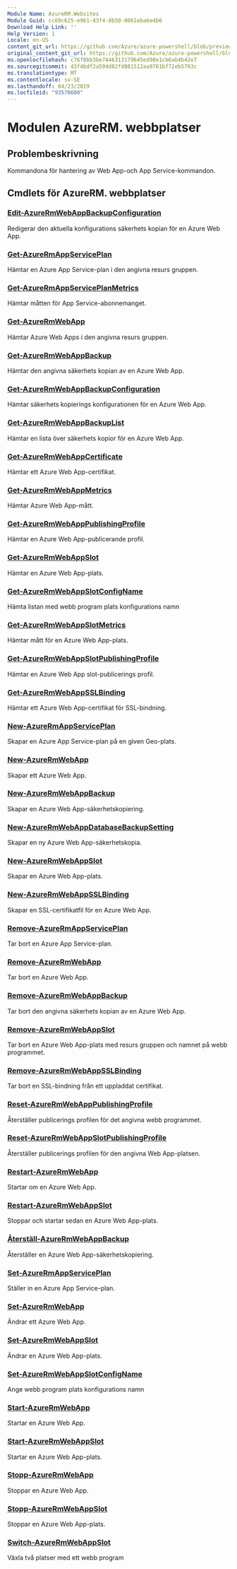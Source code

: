 ```yaml
---
Module Name: AzureRM.Websites
Module Guid: cc69c625-e961-43f4-8b50-0061eba6e4b6
Download Help Link: ''
Help Version: 1
Locale: en-US
content_git_url: https://github.com/Azure/azure-powershell/blob/preview/src/ResourceManager/Websites/Commands.Websites/help/AzureRM.Websites.md
original_content_git_url: https://github.com/Azure/azure-powershell/blob/preview/src/ResourceManager/Websites/Commands.Websites/help/AzureRM.Websites.md
ms.openlocfilehash: c76f8bb3be7446313179645ed98e1cb6ab4b42e7
ms.sourcegitcommit: 43f4bdf2a59dd82fd881512aa9761bf72eb5703c
ms.translationtype: MT
ms.contentlocale: sv-SE
ms.lasthandoff: 04/23/2019
ms.locfileid: "93570600"
---
```

# Modulen AzureRM. webbplatser
## Problembeskrivning
Kommandona för hantering av Web App-och App Service-kommandon.

## Cmdlets för AzureRM. webbplatser
### [Edit-AzureRmWebAppBackupConfiguration](Edit-AzureRmWebAppBackupConfiguration.md)
Redigerar den aktuella konfigurations säkerhets kopian för en Azure Web App.

### [Get-AzureRmAppServicePlan](Get-AzureRmAppServicePlan.md)
Hämtar en Azure App Service-plan i den angivna resurs gruppen.

### [Get-AzureRmAppServicePlanMetrics](Get-AzureRmAppServicePlanMetrics.md)
Hämtar måtten för App Service-abonnemanget.

### [Get-AzureRmWebApp](Get-AzureRmWebApp.md)
Hämtar Azure Web Apps i den angivna resurs gruppen.

### [Get-AzureRmWebAppBackup](Get-AzureRmWebAppBackup.md)
Hämtar den angivna säkerhets kopian av en Azure Web App.

### [Get-AzureRmWebAppBackupConfiguration](Get-AzureRmWebAppBackupConfiguration.md)
Hämtar säkerhets kopierings konfigurationen för en Azure Web App.

### [Get-AzureRmWebAppBackupList](Get-AzureRmWebAppBackupList.md)
Hämtar en lista över säkerhets kopior för en Azure Web App.

### [Get-AzureRmWebAppCertificate](Get-AzureRmWebAppCertificate.md)
Hämtar ett Azure Web App-certifikat.

### [Get-AzureRmWebAppMetrics](Get-AzureRmWebAppMetrics.md)
Hämtar Azure Web App-mått.

### [Get-AzureRmWebAppPublishingProfile](Get-AzureRmWebAppPublishingProfile.md)
Hämtar en Azure Web App-publicerande profil.

### [Get-AzureRmWebAppSlot](Get-AzureRmWebAppSlot.md)
Hämtar en Azure Web App-plats.

### [Get-AzureRmWebAppSlotConfigName](Get-AzureRmWebAppSlotConfigName.md)
Hämta listan med webb program plats konfigurations namn

### [Get-AzureRmWebAppSlotMetrics](Get-AzureRmWebAppSlotMetrics.md)
Hämtar mått för en Azure Web App-plats.

### [Get-AzureRmWebAppSlotPublishingProfile](Get-AzureRmWebAppSlotPublishingProfile.md)
Hämtar en Azure Web App slot-publicerings profil.

### [Get-AzureRmWebAppSSLBinding](Get-AzureRmWebAppSSLBinding.md)
Hämtar ett Azure Web App-certifikat för SSL-bindning.

### [New-AzureRmAppServicePlan](New-AzureRmAppServicePlan.md)
Skapar en Azure App Service-plan på en given Geo-plats.

### [New-AzureRmWebApp](New-AzureRmWebApp.md)
Skapar ett Azure Web App.

### [New-AzureRmWebAppBackup](New-AzureRmWebAppBackup.md)
Skapar en Azure Web App-säkerhetskopiering.

### [New-AzureRmWebAppDatabaseBackupSetting](New-AzureRmWebAppDatabaseBackupSetting.md)
Skapar en ny Azure Web App-säkerhetskopia.

### [New-AzureRmWebAppSlot](New-AzureRmWebAppSlot.md)
Skapar en Azure Web App-plats.

### [New-AzureRmWebAppSSLBinding](New-AzureRmWebAppSSLBinding.md)
Skapar en SSL-certifikatfil för en Azure Web App.

### [Remove-AzureRmAppServicePlan](Remove-AzureRmAppServicePlan.md)
Tar bort en Azure App Service-plan.

### [Remove-AzureRmWebApp](Remove-AzureRmWebApp.md)
Tar bort en Azure Web App.

### [Remove-AzureRmWebAppBackup](Remove-AzureRmWebAppBackup.md)
Tar bort den angivna säkerhets kopian av en Azure Web App.

### [Remove-AzureRmWebAppSlot](Remove-AzureRmWebAppSlot.md)
Tar bort en Azure Web App-plats med resurs gruppen och namnet på webb programmet.

### [Remove-AzureRmWebAppSSLBinding](Remove-AzureRmWebAppSSLBinding.md)
Tar bort en SSL-bindning från ett uppladdat certifikat.

### [Reset-AzureRmWebAppPublishingProfile](Reset-AzureRmWebAppPublishingProfile.md)
Återställer publicerings profilen för det angivna webb programmet.

### [Reset-AzureRmWebAppSlotPublishingProfile](Reset-AzureRmWebAppSlotPublishingProfile.md)
Återställer publicerings profilen för den angivna Web App-platsen.

### [Restart-AzureRmWebApp](Restart-AzureRmWebApp.md)
Startar om en Azure Web App.

### [Restart-AzureRmWebAppSlot](Restart-AzureRmWebAppSlot.md)
Stoppar och startar sedan en Azure Web App-plats.

### [Återställ-AzureRmWebAppBackup](Restore-AzureRmWebAppBackup.md)
Återställer en Azure Web App-säkerhetskopiering.

### [Set-AzureRmAppServicePlan](Set-AzureRmAppServicePlan.md)
Ställer in en Azure App Service-plan.

### [Set-AzureRmWebApp](Set-AzureRmWebApp.md)
Ändrar ett Azure Web App.

### [Set-AzureRmWebAppSlot](Set-AzureRmWebAppSlot.md)
Ändrar en Azure Web App-plats.

### [Set-AzureRmWebAppSlotConfigName](Set-AzureRmWebAppSlotConfigName.md)
Ange webb program plats konfigurations namn

### [Start-AzureRmWebApp](Start-AzureRmWebApp.md)
Startar en Azure Web App.

### [Start-AzureRmWebAppSlot](Start-AzureRmWebAppSlot.md)
Startar en Azure Web App-plats.

### [Stopp-AzureRmWebApp](Stop-AzureRmWebApp.md)
Stoppar en Azure Web App.

### [Stopp-AzureRmWebAppSlot](Stop-AzureRmWebAppSlot.md)
Stoppar en Azure Web App-plats.

### [Switch-AzureRmWebAppSlot](Switch-AzureRmWebAppSlot.md)
Växla två platser med ett webb program

